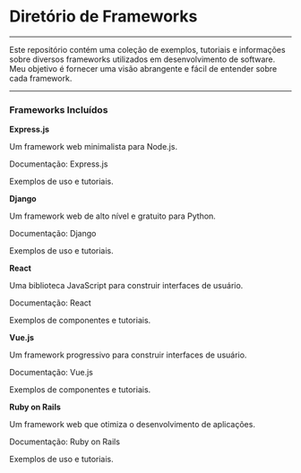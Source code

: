 # Diretório de Frameworks

---

Este repositório contém uma coleção de exemplos, tutoriais e informações sobre diversos frameworks utilizados em desenvolvimento de software. Meu objetivo é fornecer uma visão abrangente e fácil de entender sobre cada framework.

---

### Frameworks Incluídos

**Express.js**

Um framework web minimalista para Node.js.

Documentação: Express.js

Exemplos de uso e tutoriais.

**Django**

Um framework web de alto nível e gratuito para Python.

Documentação: Django

Exemplos de uso e tutoriais.

**React**

Uma biblioteca JavaScript para construir interfaces de usuário.

Documentação: React

Exemplos de componentes e tutoriais.

**Vue.js**

Um framework progressivo para construir interfaces de usuário.

Documentação: Vue.js

Exemplos de componentes e tutoriais.

**Ruby on Rails**

Um framework web que otimiza o desenvolvimento de aplicações.

Documentação: Ruby on Rails

Exemplos de uso e tutoriais.